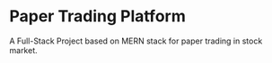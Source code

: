 # Paper Trading Platform

A Full-Stack Project based on MERN stack for paper trading in stock market.
